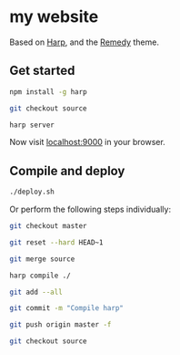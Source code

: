 # my website

Based on [Harp](http://harpjs.com/), and the [Remedy](https://github.com/kennethormandy/hb-remedy) theme.

## Get started

```sh
npm install -g harp

git checkout source

harp server
```

Now visit [localhost:9000](http://localhost:9000) in your browser.

## Compile and deploy

```sh
./deploy.sh
```

Or perform the following steps individually:

```sh
git checkout master

git reset --hard HEAD~1

git merge source

harp compile ./

git add --all

git commit -m "Compile harp"

git push origin master -f

git checkout source
```
